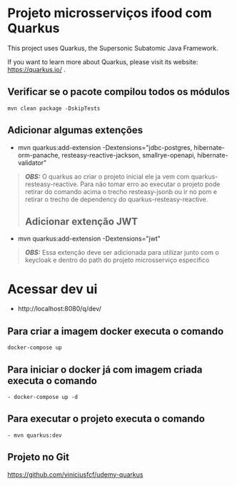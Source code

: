 # Projeto microsserviços  ifood com Quarkus
This project uses Quarkus, the Supersonic Subatomic Java Framework.

If you want to learn more about Quarkus, please visit its website: https://quarkus.io/ .

## Verificar se o pacote compilou todos os módulos
```shell script
mvn clean package -DskipTests
```

## Adicionar algumas extenções
- mvn quarkus:add-extension -Dextensions="jdbc-postgres, hibernate-orm-panache, resteasy-reactive-jackson, smallrye-openapi, hibernate-validator"
> **_OBS:_** O quarkus ao criar o projeto inicial ele ja vem com quarkus-resteasy-reactive. Para não tomar erro ao executar o projeto
pode retirar do comando acima o trecho resteasy-jsonb ou ir no pom e retirar o trecho de dependency do quarkus-resteasy-reactive.
> 
> ## Adicionar extenção JWT
- mvn quarkus:add-extension -Dextensions="jwt"
> **_OBS:_** Essa extenção deve ser adicionada para utilizar junto com o keycloak e dentro do path do projeto microsserviço especifico

# Acessar dev ui
- http://localhost:8080/q/dev/

## Para criar a imagem docker executa o comando
```shell script
docker-compose up
```

## Para iniciar o docker já com imagem criada executa o comando
```shell script
- docker-compose up -d
```

## Para executar o projeto executa o comando
```shell script
- mvn quarkus:dev
```

## Projeto no Git
https://github.com/viniciusfcf/udemy-quarkus